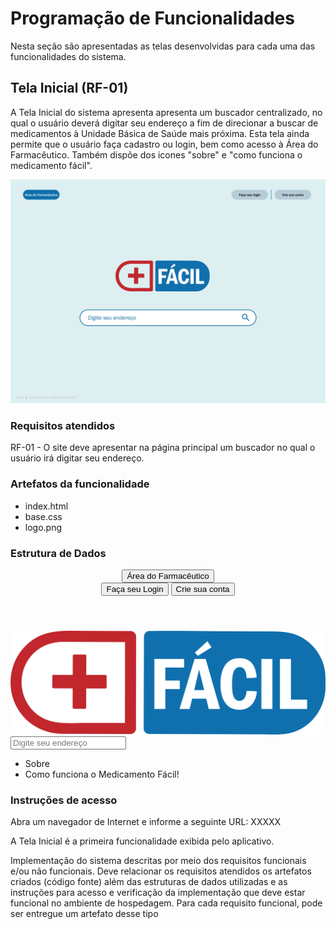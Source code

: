 # Programação de Funcionalidades

Nesta seção são apresentadas as telas desenvolvidas para cada uma das funcionalidades do sistema.

## Tela Inicial (RF-01)

A Tela Inicial do sistema apresenta apresenta um buscador centralizado, no qual o usuário deverá digitar seu endereço a fim de direcionar a buscar de medicamentos à Unidade Básica de Saúde mais próxima. Esta tela ainda permite que o usuário faça cadastro ou login, bem como acesso à Área do Farmacêutico. Também dispõe dos icones "sobre" e "como funciona o medicamento fácil".

![Inicial](img/Inicial.jpg)

### Requisitos atendidos 

RF-01 -  O site deve apresentar na página principal um buscador no qual o usuário irá digitar seu endereço.

### Artefatos da funcionalidade 

- index.html
- base.css
- logo.png

### Estrutura de Dados 

<!DOCTYPE html>
<html>
<head>
    <link href="css/bootstrap.min.css" rel="stylesheet" />   
    <link rel="preconnect" href="https://fonts.googleapis.com">
    <link rel="preconnect" href="https://fonts.gstatic.com" crossorigin>
    <link href="https://fonts.googleapis.com/css2?family=Nunito&display=swap" rel="stylesheet">   
    <link href="css/base.css" rel="stylesheet" />
    <meta charset="UTF-8">
    <title>Medicamento Fácil. Simples. Rápido.</title>
</head>
<body>
    <header class="row">
        <div class="col-md-3">
            <button class="btn btn-info">Área do Farmacêutico</button>
        </div>
        <div class="col-md-6"></div>
        <div class="col-md-3 text-end">
            <button type="button" class="btn btn-info">Faça seu Login</button>
            <button type="button" class="btn btn-info">Crie sua conta</button>
        </div>
    </header>
    <main>
        <div class="row separador"></div>        
        <div class="row">
            <div class="col-sm-3"></div>
            <div class="col-sm-6">
                <img src="imagens/logo.png" class="img-fluid"/>
            </div>
            <div class="col-sm-3"></div>
        </div>
        <div class="row separador"></div>
        <div class="row">
            <div class="col-sm-2"></div>
            <div class="col-sm-8">
                <input class='buscador' type="text" placeholder="Digite seu endereço" />
            </div>
            <div class="col-sm-2"></div>
        </div>        
    </main>
    <footer class="row">
        <div class="col-md-12">
            <nav>
                <ul>
                    <li>Sobre</li>
                    <li>Como funciona o Medicamento Fácil!</li>
                </ul>
            </nav>
        </div>
    </footer>
    <script src="js/bootstrap.min.js" type="javascript"></script>
</body>
</html>

### Instruções de acesso 

Abra um navegador de Internet e informe a seguinte URL: XXXXX

A Tela Inicial é a primeira funcionalidade exibida pelo aplicativo. 



Implementação do sistema descritas por meio dos requisitos funcionais e/ou não funcionais. Deve relacionar os requisitos atendidos os artefatos criados (código fonte) além das estruturas de dados utilizadas e as instruções para acesso e verificação da implementação que deve estar funcional no ambiente de hospedagem.
Para cada requisito funcional, pode ser entregue um artefato desse tipo

